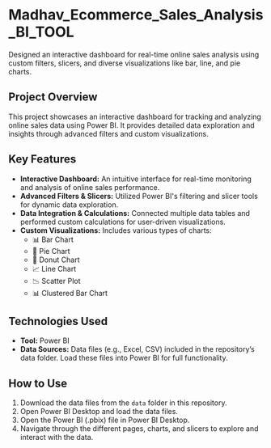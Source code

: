 # Madhav_Ecommerce_Sales_Analysis_BI_TOOL
Designed an interactive dashboard for real-time online sales analysis using custom filters, slicers, and diverse visualizations like bar, line, and pie charts.


## Project Overview
This project showcases an interactive dashboard for tracking and analyzing online sales data using Power BI. It provides detailed data exploration and insights through advanced filters and custom visualizations.

## Key Features
- **Interactive Dashboard:** An intuitive interface for real-time monitoring and analysis of online sales performance.
- **Advanced Filters & Slicers:** Utilized Power BI's filtering and slicer tools for dynamic data exploration.
- **Data Integration & Calculations:** Connected multiple data tables and performed custom calculations for user-driven visualizations.
- **Custom Visualizations:** Includes various types of charts:
  - 📊 Bar Chart
  - 🥧 Pie Chart
  - 🍩 Donut Chart
  - 📈 Line Chart
  - 📉 Scatter Plot
  - 📊 Clustered Bar Chart

## Technologies Used
- **Tool:** Power BI
- **Data Sources:** Data files (e.g., Excel, CSV) included in the repository’s data folder. Load these files into Power BI for full functionality.

## How to Use
1. Download the data files from the `data` folder in this repository.
2. Open Power BI Desktop and load the data files.
3. Open the Power BI (.pbix) file in Power BI Desktop.
4. Navigate through the different pages, charts, and slicers to explore and interact with the data.

